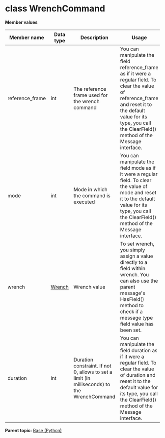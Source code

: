 # class WrenchCommand

 **Member values** 

|Member name|Data type|Description|Usage|
|-----------|---------|-----------|-----|
|reference\_frame|int|The reference frame used for the wrench command|You can manipulate the field reference\_frame as if it were a regular field. To clear the value of reference\_frame and reset it to the default value for its type, you call the ClearField\(\) method of the Message interface.|
|mode|int|Mode in which the command is executed|You can manipulate the field mode as if it were a regular field. To clear the value of mode and reset it to the default value for its type, you call the ClearField\(\) method of the Message interface.|
|wrench| [Wrench](Wrench.md#)|Wrench value|To set wrench, you simply assign a value directly to a field within wrench. You can also use the parent message's HasField\(\) method to check if a message type field value has been set.|
|duration|int|Duration constraint. If not 0, allows to set a limit \(in milliseconds\) to the WrenchCommand|You can manipulate the field duration as if it were a regular field. To clear the value of duration and reset it to the default value for its type, you call the ClearField\(\) method of the Message interface.|

**Parent topic:** [Base \(Python\)](../../summary_pages/Base.md)

